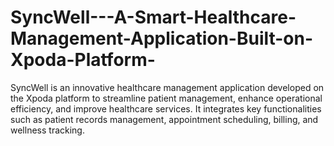 # SyncWell---A-Smart-Healthcare-Management-Application-Built-on-Xpoda-Platform-
SyncWell is an innovative healthcare management application developed on the Xpoda platform to streamline patient management, enhance operational efficiency, and improve healthcare services. It integrates key functionalities such as patient records management, appointment scheduling, billing, and wellness tracking. 
